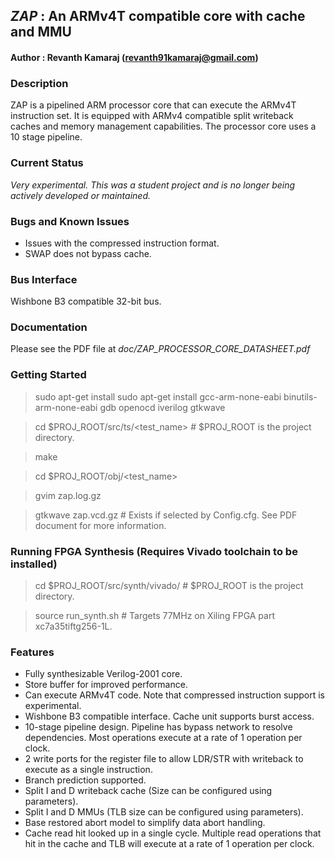## *ZAP* : An ARMv4T compatible core with cache and MMU

#### Author        : Revanth Kamaraj (revanth91kamaraj@gmail.com)

### Description 

ZAP is a pipelined ARM processor core that can execute the ARMv4T instruction
set. It is equipped with ARMv4 compatible split writeback caches and memory 
management capabilities. The processor core uses a 10 stage pipeline.

### Current Status 

*Very experimental. This was a student project and is no longer being actively developed or maintained.*

### Bugs and Known Issues

 - Issues with the compressed instruction format.  
 - SWAP does not bypass cache.

### Bus Interface 
 
Wishbone B3 compatible 32-bit bus.

### Documentation

Please see the PDF file at *doc/ZAP_PROCESSOR_CORE_DATASHEET.pdf*

### Getting Started

> sudo apt-get install sudo apt-get install gcc-arm-none-eabi binutils-arm-none-eabi gdb openocd iverilog gtkwave

> cd $PROJ_ROOT/src/ts/<test_name> # $PROJ_ROOT is the project directory.

> make

> cd $PROJ_ROOT/obj/<test_name>

> gvim zap.log.gz

> gtkwave zap.vcd.gz # Exists if selected by Config.cfg. See PDF document for more information.

### Running FPGA Synthesis (Requires Vivado toolchain to be installed)

> cd $PROJ_ROOT/src/synth/vivado/  # $PROJ_ROOT is the project directory.

> source run_synth.sh              # Targets 77MHz on Xiling FPGA part xc7a35tiftg256-1L.

### Features 

 - Fully synthesizable Verilog-2001 core.    
 - Store buffer for improved performance.    
 - Can execute ARMv4T code. Note that compressed instruction support is experimental.
 - Wishbone B3 compatible interface. Cache unit supports burst access.
 - 10-stage pipeline design. Pipeline has bypass network to resolve dependencies. Most operations execute at a rate of 1 operation per clock.
 - 2 write ports for the register file to allow LDR/STR with writeback to execute as a single instruction.
 - Branch prediction supported.
 - Split I and D writeback cache (Size can be configured using parameters).
 - Split I and D MMUs (TLB size can be configured using parameters).
 - Base restored abort model to simplify data abort handling.
 - Cache read hit looked up in a single cycle. Multiple read operations that hit in the cache and TLB will execute at a rate of 1 operation per clock.
                                                                    

